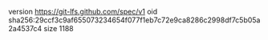 version https://git-lfs.github.com/spec/v1
oid sha256:29ccf3c9af655073234654f077f1eb7c72e9ca8286c2998df7c5b05a2a4537c4
size 1188
